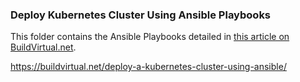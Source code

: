### Deploy Kubernetes Cluster Using Ansible Playbooks
This folder contains the Ansible Playbooks detailed in [this article on BuildVirtual.net](https://buildvirtual.net/deploy-a-kubernetes-cluster-using-ansible/).

https://buildvirtual.net/deploy-a-kubernetes-cluster-using-ansible/
